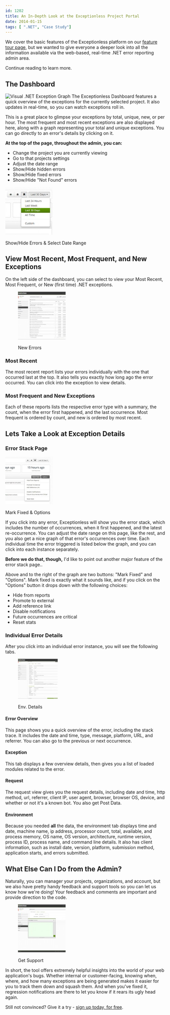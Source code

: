 ```yaml
---
id: 1202
title: An In-Depth Look at the Exceptionless Project Portal
date: 2014-01-15
tags: [ ".NET", "Case Study"]
---
```

We cover the basic features of the Exceptionless platform on our [feature tour page](/tour/ "Exceptionless Feature Tour"), but we wanted to give everyone a deeper look into all the information available via the web-based, real-time .NET error reporting admin area.

Continue reading to learn more.<!--more-->

## The Dashboard

![Visual .NET Exception Graph](/assets/img/news/graph.jpg)
The Exceptionless Dashboard features a quick overview of the exceptions for the currently selected project. It also updates in real-time, so you can watch exceptions roll in.

This is a great place to glimpse your exceptions by total, unique, new, or per hour. The most frequent and most recent exceptions are also displayed here, along with a graph representing your total and unique exceptions. You can go directly to an error's details by clicking on it.

**At the top of the page, throughout the admin, you can:**

* Change the project you are currently viewing
* Go to that projects settings
* Adjust the date range
* Show/Hide hidden errors
* Show/Hide fixed errors
* Show/Hide "Not Found" errors<figure id="attachment_1340" class="thumbnail wp-caption alignleft" style="width: 150px">

[![Exceptionless Date Range Selector](/assets/date-range-150x150.jpg)](/assets/date-range.jpg)<figcaption class="caption wp-caption-text">Show/Hide Errors & Select Date Range</figcaption></figure>

<div style="clear: both;">
</div>

## View Most Recent, Most Frequent, and New Exceptions

On the left side of the dashboard, you can select to view your Most Recent, Most Frequent, or New (first time) .NET exceptions.<figure id="attachment_1221" class="thumbnail wp-caption alignleft" style="width: 150px">

[![New .NET Exceptions](/assets/new-150x150.jpg)](/assets/new.jpg)<figcaption class="caption wp-caption-text">New Errors</figcaption></figure>

<div style="clear: both;">
</div>

### Most Recent

The most recent report lists your errors individually with the one that occurred last at the top. It also tells you exactly how long ago the error occurred. You can click into the exception to view details.

### Most Frequent and New Exceptions

Each of these reports lists the respective error type with a summary, the count, when the error first happened, and the last occurrence. Most frequent is ordered by count, and new is ordered by most recent.

## Lets Take a Look at Exception Details

### Error Stack Page<figure id="attachment_1226" class="thumbnail wp-caption alignleft" style="width: 150px">

[![Error Stack Options](/assets/exception-options-150x150.jpg)](/assets/exception-options.jpg)<figcaption class="caption wp-caption-text">Mark Fixed & Options</figcaption></figure>

<div style="clear: both;">
</div>

If you click into any error, Exceptionless will show you the error stack, which includes the number of occurrences, when it first happened, and the latest re-occurrence. You can adjust the date range on this page, like the rest, and you also get a nice graph of that error's occurrences over time. Each individual time the error triggered is listed below the graph, and you can click into each instance separately.

**Before we do that, though,** I'd like to point out another major feature of the error stack page..

Above and to the right of the graph are two buttons: "Mark Fixed" and "Options". Mark fixed is exactly what it sounds like, and if you click on the "Options" button it drops down with the following choices:

* Hide from reports
* Promote to external
* Add reference link
* Disable notifications
* Future occurrences are critical
* Reset stats

### Individual Error Details

After you click into an individual error instance, you will see the following tabs.<figure id="attachment_1230" class="thumbnail wp-caption alignleft" style="width: 125px">

[![.NET Exception Environment Details](/assets/exception-details-environment-150x150.jpg)](/assets/exception-details-environment.jpg)<figcaption class="caption wp-caption-text">Env. Details</figcaption></figure>

<div style="clear: both;">
</div>

#### Error Overview

This page shows you a quick overview of the error, including the stack trace. It includes the date and time, type, message, platform, URL, and referrer. You can also go to the previous or next occurrence.

#### Exception

This tab displays a few overview details, then gives you a list of loaded modules related to the error.

#### Request

The request view gives you the request details, including date and time, http method, url, referrer, client IP, user agent, browser, browser OS, device, and whether or not it's a known bot. You also get Post Data.

#### Environment

Because you needed **all** the data, the environment tab displays time and date, machine name, ip address, processor count, total, available, and process memory, OS name, OS version, architecture, runtime version, process ID, process name, and command line details. It also has client information, such as install date, version, platform, submission method, application starts, and errors submitted.

## What Else Can I Do from the Admin?

Naturally, you can manager your projects, organizations, and account, but we also have pretty handy feedback and support tools so you can let us know how we're doing! Your feedback and comments are important and provide direction to the code.<figure id="attachment_1246" class="thumbnail wp-caption alignleft" style="width: 150px">

[![Exceptionless Support](/assets/support-150x150.jpg)](/assets/support.jpg)<figcaption class="caption wp-caption-text">Get Support</figcaption></figure>

<div style="clear: both;">
</div>

In short, the tool offers extremely helpful insights into the world of your web application's bugs. Whether internal or customer-facing, knowing when, where, and how many exceptions are being generated makes it easier for you to track them down and squash them. And when you've fixed it, regression notifications are there to let you know if it rears its ugly head again.

Still not convinced? Give it a try - [sign up today, for free](https://be.exceptionless.io/signup "Sign up for Exceptionless").


